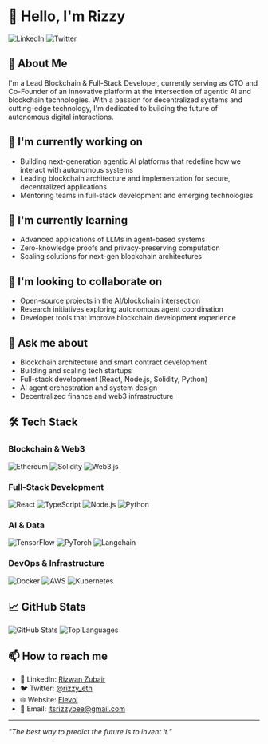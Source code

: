 # 👋 Hello, I'm Rizzy

[![LinkedIn](https://img.shields.io/badge/LinkedIn-Connect-blue)](https://www.linkedin.com/in/misterrizzy)
[![Twitter](https://img.shields.io/badge/Twitter-Follow-1DA1F2)](https://x.com/rizzy_eth)

## 🚀 About Me

I'm a Lead Blockchain & Full-Stack Developer, currently serving as CTO and Co-Founder of an innovative platform at the intersection of agentic AI and blockchain technologies. With a passion for decentralized systems and cutting-edge technology, I'm dedicated to building the future of autonomous digital interactions.

## 🔭 I'm currently working on

- Building next-generation agentic AI platforms that redefine how we interact with autonomous systems
- Leading blockchain architecture and implementation for secure, decentralized applications
- Mentoring teams in full-stack development and emerging technologies

## 🌱 I'm currently learning

- Advanced applications of LLMs in agent-based systems
- Zero-knowledge proofs and privacy-preserving computation
- Scaling solutions for next-gen blockchain architectures

## 👯 I'm looking to collaborate on

- Open-source projects in the AI/blockchain intersection
- Research initiatives exploring autonomous agent coordination
- Developer tools that improve blockchain development experience

## 💬 Ask me about

- Blockchain architecture and smart contract development
- Building and scaling tech startups
- Full-stack development (React, Node.js, Solidity, Python)
- AI agent orchestration and system design
- Decentralized finance and web3 infrastructure

## 🛠️ Tech Stack

### Blockchain & Web3
![Ethereum](https://img.shields.io/badge/Ethereum-3C3C3D?style=flat&logo=Ethereum&logoColor=white)
![Solidity](https://img.shields.io/badge/Solidity-%23363636.svg?style=flat&logo=solidity&logoColor=white)
![Web3.js](https://img.shields.io/badge/Web3.js-F16822?style=flat&logo=web3.js&logoColor=white)

### Full-Stack Development
![React](https://img.shields.io/badge/React-%2320232a.svg?style=flat&logo=react&logoColor=%2361DAFB)
![TypeScript](https://img.shields.io/badge/TypeScript-%23007ACC.svg?style=flat&logo=typescript&logoColor=white)
![Node.js](https://img.shields.io/badge/Node.js-6DA55F?style=flat&logo=node.js&logoColor=white)
![Python](https://img.shields.io/badge/Python-3670A0?style=flat&logo=python&logoColor=ffdd54)

### AI & Data
![TensorFlow](https://img.shields.io/badge/TensorFlow-%23FF6F00.svg?style=flat&logo=TensorFlow&logoColor=white)
![PyTorch](https://img.shields.io/badge/PyTorch-%23EE4C2C.svg?style=flat&logo=PyTorch&logoColor=white)
![Langchain](https://img.shields.io/badge/Langchain-Air?style=flat&logo=Langchain&logoColor=white)

### DevOps & Infrastructure
![Docker](https://img.shields.io/badge/Docker-%230db7ed.svg?style=flat&logo=docker&logoColor=white)
![AWS](https://img.shields.io/badge/AWS-%23FF9900.svg?style=flat&logo=amazon-aws&logoColor=white)
![Kubernetes](https://img.shields.io/badge/Kubernetes-%23326ce5.svg?style=flat&logo=kubernetes&logoColor=white)

## 📈 GitHub Stats

![GitHub Stats](https://github-readme-stats.vercel.app/api?username=v-rizzy&show_icons=true&theme=radical)
![Top Languages](https://github-readme-stats.vercel.app/api/top-langs/?username=v-rizzy&layout=compact&theme=radical)

## 📫 How to reach me

- 💼 LinkedIn: [Rizwan Zubair](https://www.linkedin.com/in/misterrizzy)
- 🐦 Twitter: [@rizzy_eth](https://x.com/rizzy_eth)
- 🌐 Website: [Elevoi](https://elevoi.co)
- 📧 Email: itsrizzybee@gmail.com


---

*"The best way to predict the future is to invent it."* 
